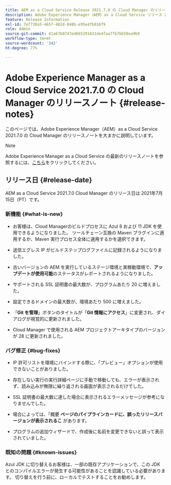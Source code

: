 ```yaml
---
title: AEM as a Cloud Service Release 2021.7.0 の Cloud Manager のリリースノート
description: Adobe Experience Manager（AEM）as a Cloud Service リリース 2021.7.0 の Cloud Manager のリリースノート
feature: Release Information
exl-id: 7ef738a5-4657-482d-848b-e95e4fb816f9
role: Admin
source-git-commit: 41a67b0747ed665291631de4faa7fb7bb50aa9b9
workflow-type: tm+mt
source-wordcount: '342'
ht-degree: 77%

---
```


# Adobe Experience Manager as a Cloud Service 2021.7.0 の Cloud Manager のリリースノート {#release-notes}

このページでは、Adobe Experience Manager（AEM）as a Cloud Service 2021.7.0 の Cloud Manager のリリースノートを大まかに説明しています。

>[!NOTE]
>Adobe Experience Manager as a Cloud Service の最新のリリースノートを参照するには、[こちら](https://experienceleague.adobe.com/ja/docs/experience-manager-cloud-service/content/release-notes/release-notes/release-notes-current)をクリックしてください。

## リリース日 {#release-date}

AEM as a Cloud Service 2021.7.0 Cloud Manager のリリース日は 2021年7月15日（PT）です。


### 新機能 {#what-is-new}

* お客様は、Cloud Managerのビルドプロセスに Azul 8 および 11 JDK を使用できるようになりました。 ツールチェーン互換の Maven プラグインに適用するか、Maven 実行プロセス全体に適用するかを選択できます。

* 送信エグレス IP がビルドステップログファイルに記録されるようになりました。

* 古いバージョンの AEM を実行しているステージ環境と実稼動環境で、**アップデートが使用可能**&#x200B;のステータスがレポートされるようになりました。

* サポートされる SSL 証明書の最大数が、プログラムあたり 20 に増えました。

* 設定できるドメインの最大数が、環境あたり 500 に増えました。

* 「**Git を管理**」ボタンのタイトルが「**Git 情報にアクセス**」に変更され、ダイアログが視覚的に更新されました。

* Cloud Manager で使用される AEM プロジェクトアーキタイプのバージョンが 28 に更新されました。

### バグ修正 {#bug-fixes}

* IP 許可リストを環境にバインドする際に、「プレビュー」オプションが使用できないことがありました。

* 存在しない実行の実行詳細ページに手動で移動しても、エラーが表示されず、読み込みが無限に繰り返される画面が表示されるだけでした。

* SSL 証明書の最大数に達した場合に表示されるエラーメッセージが参考になりませんでした。

* 場合によっては、「概要 **ページのパイプラインカードに、誤ったリリースバージョンが表示されるこ** があります。

* プログラムの追加ウィザードで、作成後に名前を変更できないと誤って表示されていました。

### 既知の問題 {#known-issues}

Azul JDK に切り替えるお客様は、一部の既存アプリケーションで、この JDK とのコンパイルエラーが発生する可能性があることを認識している必要があります。 切り替えを行う前に、ローカルでテストすることをお勧めします。


